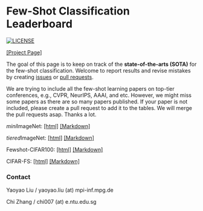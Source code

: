 # Few-Shot Classification Leaderboard

[![LICENSE](https://img.shields.io/github/license/yaoyao-liu/few-shot-classification-leaderboard?style=flat-square&logo=creative-commons&color=EF9421)](https://github.com/yaoyao-liu/few-shot-classification-leaderboard/blob/main/LICENSE)

[\[Project Page\]](https://few-shot.yyliu.net/)

The goal of this page is to keep on track of the **state-of-the-arts (SOTA)** for the few-shot classification. Welcome to report results and revise mistakes by creating [issues](https://github.com/yaoyao-liu/few-shot-classification-leaderboard/issues) or [pull requests](https://github.com/yaoyao-liu/few-shot-classification-leaderboard/pulls). 

We are trying to include all the few-shot learning papers on top-tier conferences, e.g., CVPR, NeurIPS, AAAI, and etc. However, we might miss some papers as there are so many papers published. If your paper is not included, please create a pull request to add it to the tables. We will merge the pull requests asap. Thanks a lot.


*mini*ImageNet: [\[html\]](https://few-shot.yyliu.net/miniimagenet.html) [\[Markdown\]](https://github.com/yaoyao-liu/few-shot-classification-leaderboard/blob/main/miniimagenet.md)

*tiered*ImageNet: [\[html\]](https://few-shot.yyliu.net/tieredimagenet.html) [\[Markdown\]](https://github.com/yaoyao-liu/few-shot-classification-leaderboard/blob/main/tieredimagenet.md)

Fewshot-CIFAR100: [\[html\]](https://few-shot.yyliu.net/fc100.html) [\[Markdown\]](https://github.com/yaoyao-liu/few-shot-classification-leaderboard/blob/main/fc100.md)

CIFAR-FS: [\[html\]](https://few-shot.yyliu.net/cifarfs.html) [\[Markdown\]](https://github.com/yaoyao-liu/few-shot-classification-leaderboard/blob/main/cifarfs.md)


### Contact

Yaoyao Liu / yaoyao.liu (at) mpi-inf.mpg.de

Chi Zhang / chi007 (at) e.ntu.edu.sg
